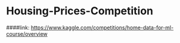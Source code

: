 # Housing-Prices-Competition
####link: https://www.kaggle.com/competitions/home-data-for-ml-course/overview
